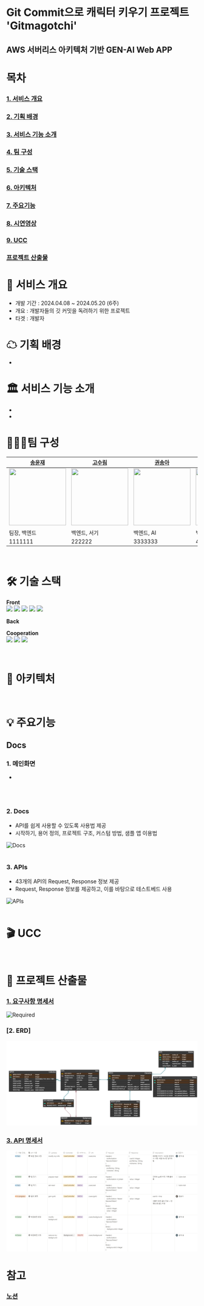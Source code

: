 
# Git Commit으로 캐릭터 키우기 프로젝트 'Gitmagotchi'
## AWS 서버리스 아키텍처 기반 GEN-AI Web APP

<!-- 사진 -->

# 목차

### [**1. 서비스 개요**](#📌-서비스-개요)

### [**2. 기획 배경**](#☁-기획-배경)

### [**3. 서비스 기능 소개**](#🏛-서비스-기능-소개)

### [**4. 팀 구성**](#👨🏻‍💻-팀-구성)

### [**5. 기술 스택**](#🛠️-기술-스택)

### [**6. 아키텍처**](#🎨-아키텍처)

### [**7. 주요기능**](#💡-주요기능)

### [**8. 시연영상**](#🎬-시연-영상)

### [**9. UCC**](#ucc)

### [**프로젝트 산출물**](#📄-프로젝트-산출물)

# 📌 서비스 개요

- 개발 기간 : 2024.04.08 ~ 2024.05.20 (6주)
- 개요 : 개발자들의 깃 커밋을 독려하기 위한 프로젝트
- 타겟 : 개발자

# ☁ 기획 배경

- 

# 🏛 서비스 기능 소개

-
-


# 👨🏻‍💻팀 구성

| [송윤재](https://github.com/Song-YoonJae)                                                       | [고수림](https://github.com/sulim0314)                                                      | [권송아](https://github.com/songahh)                                                     | [김희연](https://github.com/heeyeon3050)                                                   | [이유로](https://github.com/rheeeuro)                                                     |                                                  |
| ------------------------------------------------------------------------------------------ | ----------------------------------------------------------------------------------------- | ------------------------------------------------------------------------------------------ | ------------------------------------------------------------------------------------------ | ----------------------------------------------------------------------------------------- | ----------------------------------------------------------------------------------------- |
| <img src="https://avatars.githubusercontent.com/u/76997543?v=4" width="150" height="150"> | <img src="https://avatars.githubusercontent.com/u/125880884?v=4" width="150" height="150"> | <img src="https://avatars.githubusercontent.com/u/77879519?v=4" width="150" height="150"> | <img src="https://avatars.githubusercontent.com/u/111184269?v=4" width="150" height="150"> | <img src="https://avatars.githubusercontent.com/u/47638660?v=4" width="150" height="150"> | |
| 팀장, 백엔드                                                                               | 백엔드, 서기                                                                                    | 백엔드, AI                                                                             | 백엔드, PM                                                                                | 프론트엔드                                                                                    |                                                                                    |
| 1111111                              | 222222      | 3333333                                        | 444444                                    | 5555555                                            |  |

<br/>

# 🛠️ 기술 스택

**Front**
<br/>
<img src="https://img.shields.io/badge/typescript-3178C6?style=for-the-badge&logo=typescript&logoColor=black" width="auto" height="25">
<img src="https://img.shields.io/badge/reactnative-00a4d3?style=for-the-badge&logo=react&logoColor=black" width="auto" height="25">
<img src="https://img.shields.io/badge/reactquery-FF4154?style=for-the-badge&logo=reactquery&logoColor=white" width="auto" height="25">
<img src="https://img.shields.io/badge/recoil-3578E5?style=for-the-badge&logo=recoil&logoColor=white" width="auto" height="25">
<img src="https://img.shields.io/badge/tailwind-06B6D4?style=for-the-badge&logo=tailwindcss&logoColor=white" width="auto" height="25">

**Back**
<br/>


**Cooperation**
<br/>
<img src="https://img.shields.io/badge/gitlab-FC6D26?style=for-the-badge&logo=gitlab&logoColor=white" width="auto" height="25">
<img src="https://img.shields.io/badge/jira-0052CC?style=for-the-badge&logo=jira&logoColor=white" width="auto" height="25">
<img src="https://img.shields.io/badge/notion-000000?style=for-the-badge&logo=notion&logoColor=white" width="auto" height="25">

<br/>

# 🎨 아키텍처

<!-- 아키텍처 사진 -->
<br/>

# 💡 주요기능

## **Docs**

### 1. 메인화면

-
  <br/>


<br/>
<br/>

### 2. Docs

- API를 쉽게 사용할 수 있도록 사용법 제공
- 시작하기, 용어 정의, 프로젝트 구조, 커스텀 방법, 샘플 앱 이용법
  <br/>

![Docs](./assets/docs/Docs-Docs.gif)
<br/>
<br/>

### 3. APIs

- 43개의 API의 Request, Response 정보 제공
- Request, Response 정보를 제공하고, 이를 바탕으로 테스트베드 사용
  <br/>

![APIs](./assets/docs/Docs-APIs.gif)
<br/>
<br/>


# 🎬 UCC


<br/>

# 📄 프로젝트 산출물

### [1. 요구사항 명세서](https://chocolate-mint-5ac.notion.site/2f50c6e01a2f4712a7bdd678e81c9b08?pvs=4)

![Required](./assets/Required.PNG)

### [2. ERD]

![ERD](./assets/ERD.PNG)

### [3. API 명세서](https://chocolate-mint-5ac.notion.site/API-2e3285f3edd247fbae97d6e0d96f6108?pvs=4)

![API](./assets/API.PNG)
<br/>

# 참고

### [노션](https://joyous-panther-248.notion.site/A503-13-7e43baa015974b2eb153f22c622f4c84?pvs=4)
